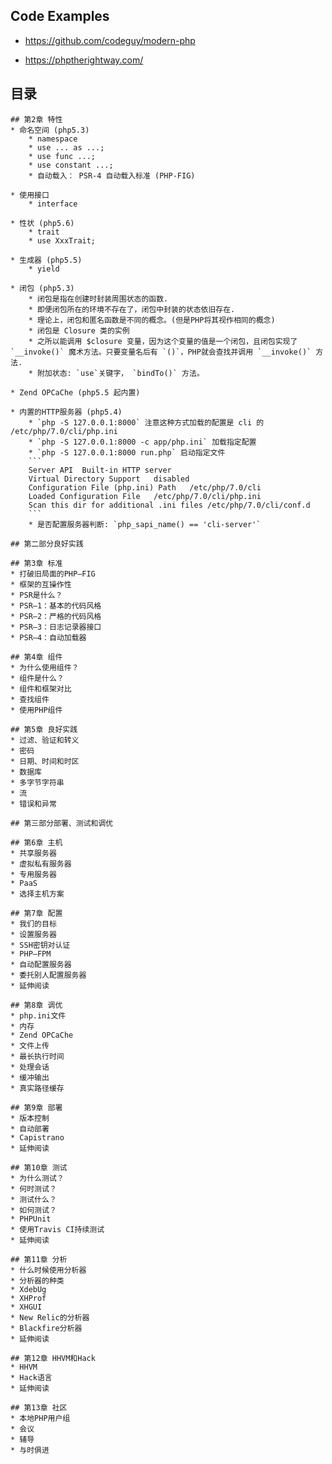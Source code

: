 ## Code Examples
* https://github.com/codeguy/modern-php

* https://phptherightway.com/

## 目录
```
## 第2章 特性
* 命名空间 (php5.3)
    * namespace
    * use ... as ...;
    * use func ...;
    * use constant ...;
    * 自动载入： PSR-4 自动载入标准 (PHP-FIG)

* 使用接口
    * interface

* 性状 (php5.6)
    * trait
    * use XxxTrait;

* 生成器 (php5.5)
    * yield

* 闭包 (php5.3)
    * 闭包是指在创建时封装周围状态的函数.
    * 即便闭包所在的环境不存在了，闭包中封装的状态依旧存在.
    * 理论上，闭包和匿名函数是不同的概念。(但是PHP将其视作相同的概念)
    * 闭包是 Closure 类的实例
    * 之所以能调用 $closure 变量，因为这个变量的值是一个闭包，且闭包实现了 `__invoke()` 魔术方法。只要变量名后有 `()`，PHP就会查找并调用 `__invoke()` 方法.
    * 附加状态: `use`关键字， `bindTo()` 方法。

* Zend OPCaChe (php5.5 起内置)

* 内置的HTTP服务器 (php5.4)
    * `php -S 127.0.0.1:8000` 注意这种方式加载的配置是 cli 的 /etc/php/7.0/cli/php.ini
    * `php -S 127.0.0.1:8000 -c app/php.ini` 加载指定配置
    * `php -S 127.0.0.1:8000 run.php` 启动指定文件
    ```
    Server API	Built-in HTTP server
    Virtual Directory Support	disabled
    Configuration File (php.ini) Path	/etc/php/7.0/cli
    Loaded Configuration File	/etc/php/7.0/cli/php.ini
    Scan this dir for additional .ini files	/etc/php/7.0/cli/conf.d
    ```
    * 是否配置服务器判断: `php_sapi_name() == 'cli-server'`

## 第二部分良好实践

## 第3章 标准
* 打破旧局面的PHP—FIG
* 框架的互操作性
* PSR是什么？
* PSR—1：基本的代码风格
* PSR—2：严格的代码风格
* PSR—3：日志记录器接口
* PSR—4：自动加载器

## 第4章 组件
* 为什么使用组件？
* 组件是什么？
* 组件和框架对比
* 查找组件
* 使用PHP组件

## 第5章 良好实践
* 过滤、验证和转义
* 密码
* 日期、时间和时区
* 数据库
* 多字节字符串
* 流
* 错误和异常

## 第三部分部署、测试和调优

## 第6章 主机
* 共享服务器
* 虚拟私有服务器
* 专用服务器
* PaaS
* 选择主机方案

## 第7章 配置
* 我们的目标
* 设置服务器
* SSH密钥对认证
* PHP—FPM
* 自动配置服务器
* 委托别人配置服务器
* 延伸阅读

## 第8章 调优
* php.ini文件
* 内存
* Zend OPCaChe
* 文件上传
* 最长执行时间
* 处理会话
* 缓冲输出
* 真实路径缓存

## 第9章 部署
* 版本控制
* 自动部署
* Capistrano
* 延伸阅读

## 第10章 测试
* 为什么测试？
* 何时测试？
* 测试什么？
* 如何测试？
* PHPUnit
* 使用Travis CI持续测试
* 延伸阅读

## 第11章 分析
* 什么时候使用分析器
* 分析器的种类
* XdebUg
* XHProf
* XHGUI
* New Relic的分析器
* Blackfire分析器
* 延伸阅读

## 第12章 HHVM和Hack
* HHVM
* Hack语言
* 延伸阅读

## 第13章 社区
* 本地PHP用户组
* 会议
* 辅导
* 与时俱进
```

